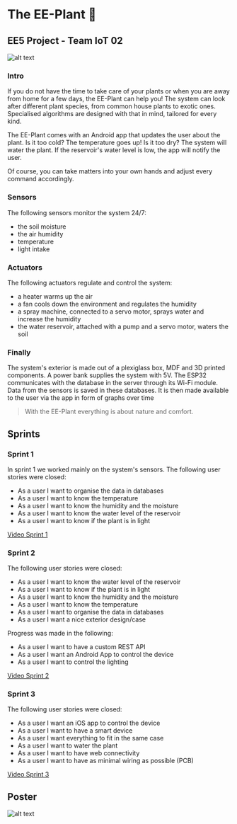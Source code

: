 # The EE-Plant 🌱
## EE5 Project - Team IoT 02
![alt text](https://gitlab.groept.be/ee5/a21iot02/-/raw/main/Extra/logo.png)

### Intro
If you do not have the time to take care of your plants or when you are away from home for a few days, the EE-Plant can help you! The system can look after different plant species, from common house plants to exotic ones. Specialised algorithms are designed with that in mind, tailored for every kind. 

The EE-Plant comes with an Android app that updates the user about the plant. Is it too cold? The temperature goes up! Is it too dry? The system will water the plant. If the reservoir's water level is low, the app will notify the user.

Of course, you can take matters into your own hands and adjust every command accordingly.

### Sensors
The following sensors monitor the system 24/7:

- the soil moisture
- the air humidity
- temperature
- light intake

### Actuators
The following actuators regulate and control the system:

- a heater warms up the air
- a fan cools down the environment and regulates the humidity
- a spray machine, connected to a servo motor, sprays water and increase the humidity
- the water reservoir, attached with a pump and a servo motor, waters the soil

### Finally
The system's exterior is made out of a plexiglass box, MDF and 3D printed components. A power bank supplies the system with 5V. The ESP32 communicates with the database in the server through its Wi-Fi module. Data from the sensors is saved in these databases. It is then made available to the user via the app in form of graphs over time

> With the EE-Plant everything is about nature and comfort.


## Sprints

### Sprint 1
In sprint 1 we worked mainly on the system's sensors.
The following user stories were closed:

- As a user I want to organise the data in databases
- As a user I want to know the temperature
- As a user I want to know the humidity and the moisture
- As a user I want to know the water level of the reservoir
- As a user I want to know if the plant is in light

[Video Sprint 1](https://kuleuven.mediaspace.kaltura.com/media/EE5+Team+IoT+2+-+Sprint+1/1_wgv9ouep)

### Sprint 2

The following user stories were closed:

- As a user I want to know the water level of the reservoir
- As a user I want to know if the plant is in light
- As a user I want to know the humidity and the moisture
- As a user I want to know the temperature
- As a user I want to organise the data in databases
- As a user I want a nice exterior design/case

Progress was made in the following:

- As a user I want to have a custom REST API
- As a user I want an Android App to control the device
- As a user I want to control the lighting

[Video Sprint 2](https://kuleuven.mediaspace.kaltura.com/media/EE5+Team+IoT+2+-+Sprint+2/1_kdvxv84o)

### Sprint 3

The following user stories were closed:

- As a user I want an iOS app to control the device
- As a user I want to have a smart device
- As a user I want everything to fit in the same case
- As a user I want to water the plant
- As a user I want to have web connectivity
- As a user I want to have as minimal wiring as possible (PCB)

[Video Sprint 3](https://kuleuven.mediaspace.kaltura.com/media/ee-plant+sprint+3+bew/1_60p68z9a)


## Poster
![alt text](https://gitlab.groept.be/ee5/a21iot02/-/raw/main/Extra/poster.jpeg)


